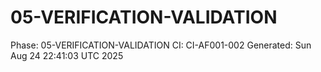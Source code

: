 # 05-VERIFICATION-VALIDATION
Phase: 05-VERIFICATION-VALIDATION
CI: CI-AF001-002
Generated: Sun Aug 24 22:41:03 UTC 2025
